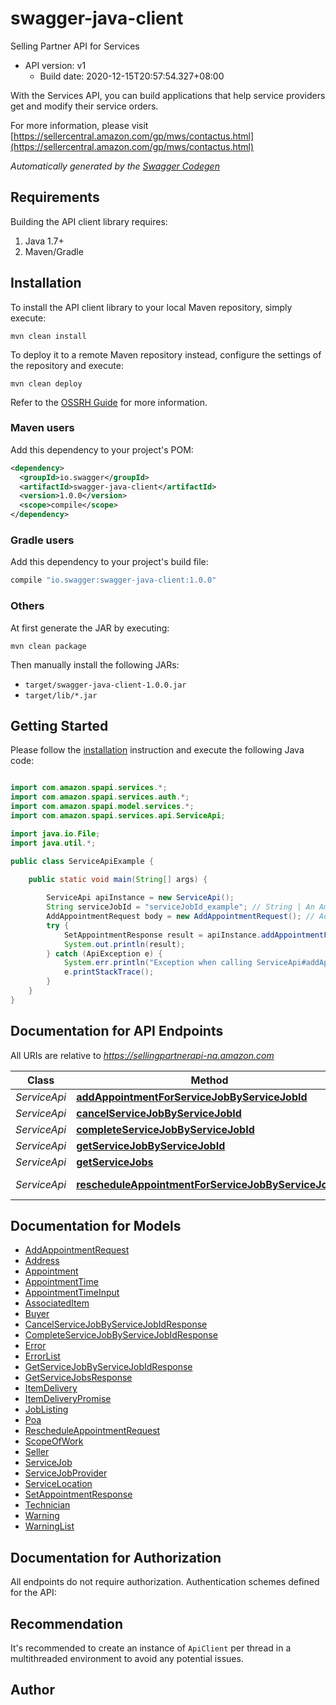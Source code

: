 # swagger-java-client

Selling Partner API for Services
- API version: v1
  - Build date: 2020-12-15T20:57:54.327+08:00

With the Services API, you can build applications that help service providers get and modify their service orders.

  For more information, please visit [https://sellercentral.amazon.com/gp/mws/contactus.html](https://sellercentral.amazon.com/gp/mws/contactus.html)

*Automatically generated by the [Swagger Codegen](https://github.com/swagger-api/swagger-codegen)*


## Requirements

Building the API client library requires:
1. Java 1.7+
2. Maven/Gradle

## Installation

To install the API client library to your local Maven repository, simply execute:

```shell
mvn clean install
```

To deploy it to a remote Maven repository instead, configure the settings of the repository and execute:

```shell
mvn clean deploy
```

Refer to the [OSSRH Guide](http://central.sonatype.org/pages/ossrh-guide.html) for more information.

### Maven users

Add this dependency to your project's POM:

```xml
<dependency>
  <groupId>io.swagger</groupId>
  <artifactId>swagger-java-client</artifactId>
  <version>1.0.0</version>
  <scope>compile</scope>
</dependency>
```

### Gradle users

Add this dependency to your project's build file:

```groovy
compile "io.swagger:swagger-java-client:1.0.0"
```

### Others

At first generate the JAR by executing:

```shell
mvn clean package
```

Then manually install the following JARs:

* `target/swagger-java-client-1.0.0.jar`
* `target/lib/*.jar`

## Getting Started

Please follow the [installation](#installation) instruction and execute the following Java code:

```java

import com.amazon.spapi.services.*;
import com.amazon.spapi.services.auth.*;
import com.amazon.spapi.model.services.*;
import com.amazon.spapi.services.api.ServiceApi;

import java.io.File;
import java.util.*;

public class ServiceApiExample {

    public static void main(String[] args) {
        
        ServiceApi apiInstance = new ServiceApi();
        String serviceJobId = "serviceJobId_example"; // String | An Amazon defined service job identifier.
        AddAppointmentRequest body = new AddAppointmentRequest(); // AddAppointmentRequest | Add appointment operation input details.
        try {
            SetAppointmentResponse result = apiInstance.addAppointmentForServiceJobByServiceJobId(serviceJobId, body);
            System.out.println(result);
        } catch (ApiException e) {
            System.err.println("Exception when calling ServiceApi#addAppointmentForServiceJobByServiceJobId");
            e.printStackTrace();
        }
    }
}

```

## Documentation for API Endpoints

All URIs are relative to *https://sellingpartnerapi-na.amazon.com*

Class | Method | HTTP request | Description
------------ | ------------- | ------------- | -------------
*ServiceApi* | [**addAppointmentForServiceJobByServiceJobId**](ServiceApi.md#addAppointmentForServiceJobByServiceJobId) | **POST** /service/v1/serviceJobs/{serviceJobId}/appointments | 
*ServiceApi* | [**cancelServiceJobByServiceJobId**](ServiceApi.md#cancelServiceJobByServiceJobId) | **PUT** /service/v1/serviceJobs/{serviceJobId}/cancellations | 
*ServiceApi* | [**completeServiceJobByServiceJobId**](ServiceApi.md#completeServiceJobByServiceJobId) | **PUT** /service/v1/serviceJobs/{serviceJobId}/completions | 
*ServiceApi* | [**getServiceJobByServiceJobId**](ServiceApi.md#getServiceJobByServiceJobId) | **GET** /service/v1/serviceJobs/{serviceJobId} | 
*ServiceApi* | [**getServiceJobs**](ServiceApi.md#getServiceJobs) | **GET** /service/v1/serviceJobs | 
*ServiceApi* | [**rescheduleAppointmentForServiceJobByServiceJobId**](ServiceApi.md#rescheduleAppointmentForServiceJobByServiceJobId) | **POST** /service/v1/serviceJobs/{serviceJobId}/appointments/{appointmentId} | 


## Documentation for Models

 - [AddAppointmentRequest](AddAppointmentRequest.md)
 - [Address](Address.md)
 - [Appointment](Appointment.md)
 - [AppointmentTime](AppointmentTime.md)
 - [AppointmentTimeInput](AppointmentTimeInput.md)
 - [AssociatedItem](AssociatedItem.md)
 - [Buyer](Buyer.md)
 - [CancelServiceJobByServiceJobIdResponse](CancelServiceJobByServiceJobIdResponse.md)
 - [CompleteServiceJobByServiceJobIdResponse](CompleteServiceJobByServiceJobIdResponse.md)
 - [Error](../../../../../../../Error.md)
 - [ErrorList](../../../../../../../ErrorList.md)
 - [GetServiceJobByServiceJobIdResponse](GetServiceJobByServiceJobIdResponse.md)
 - [GetServiceJobsResponse](GetServiceJobsResponse.md)
 - [ItemDelivery](ItemDelivery.md)
 - [ItemDeliveryPromise](ItemDeliveryPromise.md)
 - [JobListing](JobListing.md)
 - [Poa](Poa.md)
 - [RescheduleAppointmentRequest](RescheduleAppointmentRequest.md)
 - [ScopeOfWork](ScopeOfWork.md)
 - [Seller](Seller.md)
 - [ServiceJob](ServiceJob.md)
 - [ServiceJobProvider](ServiceJobProvider.md)
 - [ServiceLocation](ServiceLocation.md)
 - [SetAppointmentResponse](SetAppointmentResponse.md)
 - [Technician](Technician.md)
 - [Warning](Warning.md)
 - [WarningList](WarningList.md)


## Documentation for Authorization

All endpoints do not require authorization.
Authentication schemes defined for the API:

## Recommendation

It's recommended to create an instance of `ApiClient` per thread in a multithreaded environment to avoid any potential issues.

## Author



